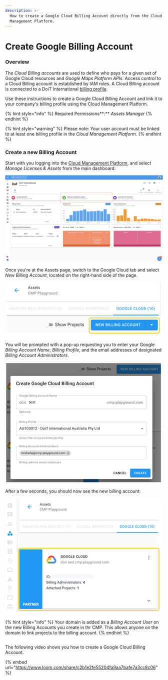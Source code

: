 ```yaml
---
description: >-
  How to create a Google Cloud Billing Account directly from the Cloud
  Management Platform.
---
```


# Create Google Billing Account

### Overview

The _Cloud Billing accounts_ are used to define who pays for a given set of Google Cloud resources and _Google Maps Platform APIs_. Access control to a Cloud Billing account is established by IAM roles. A Cloud Billing account is connected to a DoiT International [billing profile](../invoices-and-payments/setting-up-a-new-billing-profile.md).

Use these instructions to create a Google Cloud Billing Account and link it to your company's billing profile using the Cloud Management Platform. 

{% hint style="info" %}
Required Permissions**:** _Assets Manager_
{% endhint %}

{% hint style="warning" %}
Please note: Your user account must be linked to at least one billing profile in the _Cloud Management Platform_.
{% endhint %}

### Create a new Billing Account

Start with you logging into the [Cloud Management Platform](https://app.doit-intl.com), and select _Manage Licenses & Assets_ from the main dashboard:

![](../.gitbook/assets/transfer-projects.png)

Once you're at the Assets page, switch to the Google Cloud tab and select _New Billing Account_, located on the right-hand side of the page. 

![](../.gitbook/assets/image%20%2864%29.png)

You will be prompted with a pop-up requesting you to enter your Google _Billing Account Name_, _Billing Profile_, and the email addresses of designated _Billing Account Administrators_. 

![](../.gitbook/assets/image%20%28118%29.png)

After a few seconds, you should now see the new billing account:

![](../.gitbook/assets/image%20%2881%29.png)

{% hint style="info" %}
Your domain is added as a _Billing Account User_ on the new Billing Accounts you create in thr CMP. This allows anyone on the domain to link projects to the billing account.
{% endhint %}

## 

The following video shows you how to create a Google Cloud Billing Account.

{% embed url="https://www.loom.com/share/c2b1e2fe55204fa9aa7bafe7a3cc8c06" %}




